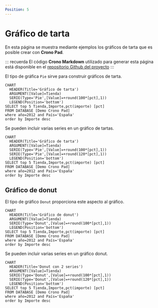 ```yaml
---
Position: 5
---
```




# Gráfico de tarta

En esta página se muestra mediante ejemplos los gráficos de tarta que es posible crear con **Crono Pad**.


::: recuerda
El código <strong>Crono Markdown</strong> utilizado para generar esta página está disponible en
el [repositorio Github del proyecto](https://github.com/bifacil/pad.crono.net/blob/master/markdown/charts/pie.md)
:::



El tipo de gráfica `Pie` sirve para construir gráficos de tarta.


``` chart
CHART 
  HEADER(Title='Gráfico de tarta')
  ARGUMENT([Value]=Tienda)
  SERIE(Type='Pie',[Value]=+round(100*[pct],1))
  LEGEND(Position='bottom')
SELECT top 5 Tienda,Importe,pct(importe) [pct]
FROM DATABASE [Demo Crono Pad] 
where año=2012 and País='España'
order by Importe desc
```

Se pueden incluir varias series en un gráfico de tartas.

``` chart
CHART 
  HEADER(Title='Gráfico de tarta')
  ARGUMENT([Value]=Tienda)
  SERIE(Type='Pie',[Value]=+round(100*[pct],1))
  SERIE(Type='Pie',[Value]=+round(120*[pct],1))
  LEGEND(Position='bottom')
SELECT top 5 Tienda,Importe,pct(importe) [pct]
FROM DATABASE [Demo Crono Pad] 
where año=2012 and País='España'
order by Importe desc
```

## Gráfico de donut


El tipo de gráfico `Donut` proporciona este aspecto al gráfico.

``` chart
CHART 
  HEADER(Title='Gráfico de donut')
  ARGUMENT([Value]=Tienda)
  SERIE(Type='Donut',[Value]=+round(100*[pct],1))
  LEGEND(Position='bottom')
SELECT top 5 Tienda,Importe,pct(importe) [pct]
FROM DATABASE [Demo Crono Pad] 
where año=2012 and País='España'
order by Importe desc
```

Se pueden incluir varias series en un gráfico donut.


``` chart
CHART 
  HEADER(Title='Donut con 2 series')
  ARGUMENT([Value]=Tienda)
  SERIE(Type='Donut',[Value]=+round(100*[pct],1))
  SERIE(Type='Donut',[Value]=+round(120*[pct],1))
  LEGEND(Position='bottom')
SELECT top 5 Tienda,Importe,pct(importe) [pct]
FROM DATABASE [Demo Crono Pad] 
where año=2012 and País='España'
order by Importe desc
```